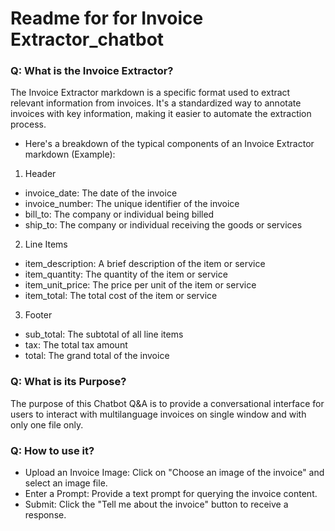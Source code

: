 Readme for for Invoice Extractor_chatbot
=====================================

### Q: What is the Invoice Extractor?
The Invoice Extractor markdown is a specific format used to extract relevant information from invoices. It's a standardized way to annotate invoices with key information, making it easier to automate the extraction process.

* Here's a breakdown of the typical components of an Invoice Extractor markdown (Example):

1. Header
* invoice_date: The date of the invoice
* invoice_number: The unique identifier of the invoice
* bill_to: The company or individual being billed
* ship_to: The company or individual receiving the goods or services

2. Line Items
* item_description: A brief description of the item or service
* item_quantity: The quantity of the item or service
* item_unit_price: The price per unit of the item or service
* item_total: The total cost of the item or service

3. Footer
* sub_total: The subtotal of all line items
* tax: The total tax amount
* total: The grand total of the invoice

### Q: What is its Purpose?
The purpose of this Chatbot Q&A is to provide a conversational interface for users to interact with multilanguage invoices on single window and with only one file only.

### Q: How to use it?
* Upload an Invoice Image: Click on "Choose an image of the invoice" and select an image file.
* Enter a Prompt: Provide a text prompt for querying the invoice content.
* Submit: Click the "Tell me about the invoice" button to receive a response.
